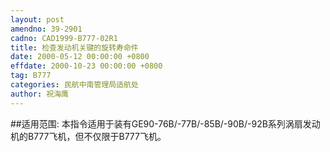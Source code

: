 ```yaml
---
layout: post
amendno: 39-2901
cadno: CAD1999-B777-02R1
title: 检查发动机关键的旋转寿命件
date: 2000-05-12 00:00:00 +0800
effdate: 2000-10-23 00:00:00 +0800
tag: B777
categories: 民航中南管理局适航处
author: 祝海鹰
---
```


##适用范围:
本指令适用于装有GE90-76B/-77B/-85B/-90B/-92B系列涡扇发动机的B777飞机，但不仅限于B777飞机。

